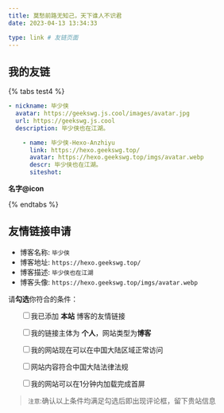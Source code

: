 ```yaml
---
title: 莫愁前路无知己，天下谁人不识君
date: 2023-04-13 13:34:33

type: link # 友链页面
---
```


## 我的友链

{% tabs test4 %}
<!-- tab Hugo博客@fa-solid fa-yin-yang fa-spin -->
```yml
- nickname: 毕少侠
  avatar: https://geekswg.js.cool/images/avatar.jpg
  url: https://geekswg.js.cool
  description: 毕少侠也在江湖。
```
<!-- endtab -->

<!-- tab Hexo博客 @fa-solid fa-blog -->
```yml
    - name: 毕少侠-Hexo-Anzhiyu
      link: https://hexo.geekswg.top/
      avatar: https://hexo.geekswg.top/imgs/avatar.webp
      descr: 毕少侠也在江湖。
      siteshot: 
```
<!-- endtab -->

<!-- tab Demo@fa-brands fa-github -->
**名字@icon**
<!-- endtab -->
{% endtabs %}

## 友情链接申请

* 博客名称: `毕少侠`
* 博客地址: `https://hexo.geekswg.top/`
* 博客描述: `毕少侠也在江湖`
* 博客头像: `https://hexo.geekswg.top/imgs/avatar.webp`

请**勾选**你符合的条件：

<div id="friendlink_checkboxs" style="padding:0 0 0 1.6rem">

<p><label class="checkbox">
<input type="checkbox" id="checkbox1" onclick="checkForm()">我已添加 <b>本站</b> 博客的友情链接</label></p>

<p><label class="checkbox">
<input type="checkbox" id="checkbox2" onclick="checkForm()">我的链接主体为 <b>个人</b>，网站类型为<b>博客</b></label></p>

<p><label class="checkbox">
<input type="checkbox" id="checkbox3" onclick="checkForm()">我的网站现在可以在中国大陆区域正常访问</label></p>

<p>
  <label class="checkbox">
    <input type="checkbox" id="checkbox4" onclick="checkForm()">网站内容符合中国大陆法律法规
  </label>
</p>

<p>
  <label class="checkbox">
    <input type="checkbox" id="checkbox5" onclick="checkForm()">我的网站可以在1分钟内加载完成首屏
  </label>
</p>

</div>

> `注意`:确认以上条件均满足勾选后即出现评论框，留下贵站信息

<style>.tk-comments>.tk-submit{opacity:0;height:0;transition:opacity .5s,height .5s;overflow:hidden}</style>

<script>
    var twikooSubmit = document.getElementsByClassName("tk-submit")[0];
    if(twikooSubmit) {
      twikooSubmit.style.opacity = "0";
    }
    function checkForm() {
        var checkbox1 = document.getElementById("checkbox1");
        var checkbox2 = document.getElementById("checkbox2");
        var checkbox3 = document.getElementById("checkbox3");
        var checkbox4 = document.getElementById("checkbox4");
        var checkbox5 = document.getElementById("checkbox5");
        var twikooSubmit = document.getElementsByClassName("tk-submit")[0];
        if (checkbox1.checked && checkbox2.checked && checkbox3.checked && checkbox4.checked && checkbox5.checked) {
            twikooSubmit.style.opacity = "1";
            twikooSubmit.style.height = "auto";
            twikooSubmit.style.overflow = "auto";
            var input = document.getElementsByClassName('el-textarea__inner')[0];
            let evt = document.createEvent('HTMLEvents');
            evt.initEvent('input', true, true);
            input.value = '```yml\n- name: \n  link: \n  avatar: \n  descr: \n  siteshot: \n```';
            input.dispatchEvent(evt);
            input.focus();
            input.setSelectionRange(-1, -1);
        } else {
            var input = document.getElementsByClassName('el-textarea__inner')[0];
            evt.initEvent('input', true, true);
            input.value = '';
            input.dispatchEvent(evt);
            twikooSubmit.style.opacity = "0";
            twikooSubmit.style.height = "0";
            twikooSubmit.style.overflow = "hidden";
        }
    }
</script>
